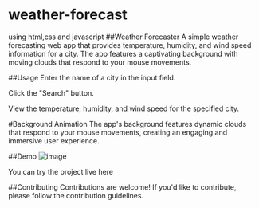 # weather-forecast
using html,css and javascript
##Weather Forecaster
A simple weather forecasting web app that provides temperature, humidity, and wind speed information for a city. The app features a captivating background with moving clouds that respond to your mouse movements.

##Usage
Enter the name of a city in the input field.

Click the "Search" button.

View the temperature, humidity, and wind speed for the specified city.

#Background Animation
The app's background features dynamic clouds that respond to your mouse movements, creating an engaging and immersive user experience.

##Demo
![image](https://github.com/shresthaPandit/weather-forecast/assets/145762326/d4eb3a58-9983-47ac-ad1b-0246738b5775)

You can try the project live here

##Contributing
Contributions are welcome! If you'd like to contribute, please follow the contribution guidelines.
